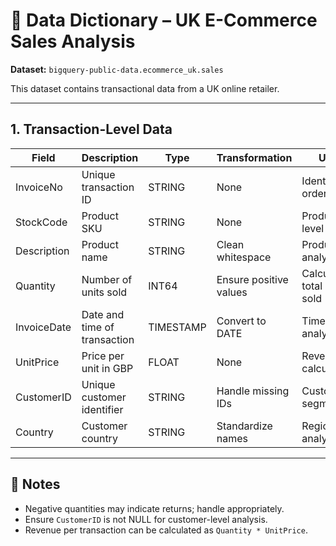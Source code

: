 # 📑 Data Dictionary – UK E-Commerce Sales Analysis

**Dataset:** `bigquery-public-data.ecommerce_uk.sales`  

This dataset contains transactional data from a UK online retailer.

---

## 1. Transaction-Level Data

| Field | Description | Type | Transformation | Usage |
|-------|-------------|------|----------------|-------|
| InvoiceNo | Unique transaction ID | STRING | None | Identify orders |
| StockCode | Product SKU | STRING | None | Product-level analysis |
| Description | Product name | STRING | Clean whitespace | Product sales analysis |
| Quantity | Number of units sold | INT64 | Ensure positive values | Calculate total units sold |
| InvoiceDate | Date and time of transaction | TIMESTAMP | Convert to DATE | Time-series analysis |
| UnitPrice | Price per unit in GBP | FLOAT | None | Revenue calculations |
| CustomerID | Unique customer identifier | STRING | Handle missing IDs | Customer segmentation |
| Country | Customer country | STRING | Standardize names | Regional analysis |

---

## 🔑 Notes
- Negative quantities may indicate returns; handle appropriately.  
- Ensure `CustomerID` is not NULL for customer-level analysis.  
- Revenue per transaction can be calculated as `Quantity * UnitPrice`.  
